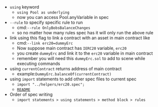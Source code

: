 - `using` keyword
   - ```using Pool as underlying```
   - now you can access Pool.anyVariable in spec
- `--rule` to specify specific rule to run
  - cmd:```--rule OnlyBobsBalanceChanges```
  - so no matter how many rules spec has it will only run the above rule
- link using this flag to link a contract with an asset in main contract like
    - cmd:```--link erc20=dummyErc```
    - Now suppose main contract has `IERC20` variable, `erc20`
    - you create `dummyErc` and link it to the `erc20` variable in main contract
    - remember you will need this `dummyErc.sol` to add to scene while executing commands
- using `currentContract` returns address of main contract
   - example:```DummyErc.balanceOf(currentContract)```
- using `import` statements to add other spec files to current spec
   - ```import "../helpers/erc20.spec";```
   - [`README`](https://docs.certora.com/en/latest/docs/cvl/imports.html)
- Order of spec writing
   - ```import statements > using statements > method block > rules```
